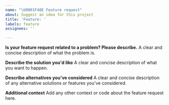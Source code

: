 ```yaml
---
name: "\U0001F48E Feature request"
about: Suggest an idea for this project
title: 'Feature: '
labels: feature
assignees: ''

---
```


**Is your feature request related to a problem? Please describe.**
A clear and concise description of what the problem is. 

**Describe the solution you'd like**
A clear and concise description of what you want to happen.

**Describe alternatives you've considered**
A clear and concise description of any alternative solutions or features you've considered.

**Additional context**
Add any other context or code about the feature request here.
